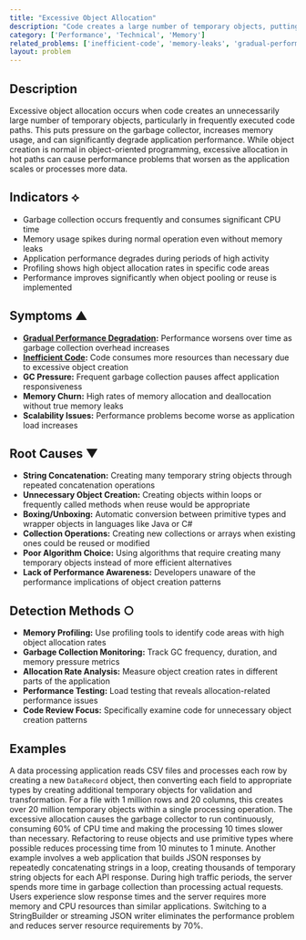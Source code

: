 ```yaml
---
title: "Excessive Object Allocation"
description: "Code creates a large number of temporary objects, putting pressure on the garbage collector and degrading performance."
category: ['Performance', 'Technical', 'Memory']
related_problems: ['inefficient-code', 'memory-leaks', 'gradual-performance-degradation']
layout: problem
---
```


## Description

Excessive object allocation occurs when code creates an unnecessarily large number of temporary objects, particularly in frequently executed code paths. This puts pressure on the garbage collector, increases memory usage, and can significantly degrade application performance. While object creation is normal in object-oriented programming, excessive allocation in hot paths can cause performance problems that worsen as the application scales or processes more data.

## Indicators ⟡
- Garbage collection occurs frequently and consumes significant CPU time
- Memory usage spikes during normal operation even without memory leaks
- Application performance degrades during periods of high activity
- Profiling shows high object allocation rates in specific code areas
- Performance improves significantly when object pooling or reuse is implemented

## Symptoms ▲
- **[Gradual Performance Degradation](gradual-performance-degradation.md):** Performance worsens over time as garbage collection overhead increases
- **[Inefficient Code](inefficient-code.md):** Code consumes more resources than necessary due to excessive object creation
- **GC Pressure:** Frequent garbage collection pauses affect application responsiveness
- **Memory Churn:** High rates of memory allocation and deallocation without true memory leaks
- **Scalability Issues:** Performance problems become worse as application load increases

## Root Causes ▼
- **String Concatenation:** Creating many temporary string objects through repeated concatenation operations
- **Unnecessary Object Creation:** Creating objects within loops or frequently called methods when reuse would be appropriate
- **Boxing/Unboxing:** Automatic conversion between primitive types and wrapper objects in languages like Java or C#
- **Collection Operations:** Creating new collections or arrays when existing ones could be reused or modified
- **Poor Algorithm Choice:** Using algorithms that require creating many temporary objects instead of more efficient alternatives
- **Lack of Performance Awareness:** Developers unaware of the performance implications of object creation patterns

## Detection Methods ○
- **Memory Profiling:** Use profiling tools to identify code areas with high object allocation rates
- **Garbage Collection Monitoring:** Track GC frequency, duration, and memory pressure metrics
- **Allocation Rate Analysis:** Measure object creation rates in different parts of the application
- **Performance Testing:** Load testing that reveals allocation-related performance issues
- **Code Review Focus:** Specifically examine code for unnecessary object creation patterns

## Examples

A data processing application reads CSV files and processes each row by creating a new `DataRecord` object, then converting each field to appropriate types by creating additional temporary objects for validation and transformation. For a file with 1 million rows and 20 columns, this creates over 20 million temporary objects within a single processing operation. The excessive allocation causes the garbage collector to run continuously, consuming 60% of CPU time and making the processing 10 times slower than necessary. Refactoring to reuse objects and use primitive types where possible reduces processing time from 10 minutes to 1 minute. Another example involves a web application that builds JSON responses by repeatedly concatenating strings in a loop, creating thousands of temporary string objects for each API response. During high traffic periods, the server spends more time in garbage collection than processing actual requests. Users experience slow response times and the server requires more memory and CPU resources than similar applications. Switching to a StringBuilder or streaming JSON writer eliminates the performance problem and reduces server resource requirements by 70%.